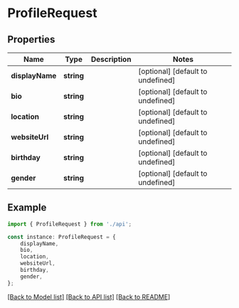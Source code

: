 # ProfileRequest


## Properties

Name | Type | Description | Notes
------------ | ------------- | ------------- | -------------
**displayName** | **string** |  | [optional] [default to undefined]
**bio** | **string** |  | [optional] [default to undefined]
**location** | **string** |  | [optional] [default to undefined]
**websiteUrl** | **string** |  | [optional] [default to undefined]
**birthday** | **string** |  | [optional] [default to undefined]
**gender** | **string** |  | [optional] [default to undefined]

## Example

```typescript
import { ProfileRequest } from './api';

const instance: ProfileRequest = {
    displayName,
    bio,
    location,
    websiteUrl,
    birthday,
    gender,
};
```

[[Back to Model list]](../README.md#documentation-for-models) [[Back to API list]](../README.md#documentation-for-api-endpoints) [[Back to README]](../README.md)
